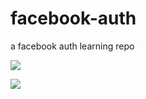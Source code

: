 # facebook-auth
a facebook auth learning repo

![](https://imgur.com/IXTPBc5)

![](https://imgur.com/IJ8HvoV)

[](https://imgur.com/IXTPBc5)
